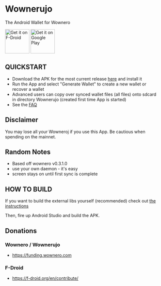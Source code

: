 # Wownerujo
The Android Wallet for Wownero

[<img src="https://f-droid.org/badge/get-it-on.png"
      alt="Get it on F-Droid"
      height="80">](https://f-droid.org/packages/com.wownero.wownerujo/)
<a href='https://play.google.com/store/apps/details?id=com.wownero.wownerujo&pcampaignid=MKT-Other-global-all-co-prtnr-py-PartBadge-Mar2515-1'><img alt='Get it on Google Play' src='https://play.google.com/intl/en_us/badges/images/generic/en_badge_web_generic.png' height='80'/></a>

## QUICKSTART
- Download the APK for the most current release [here](https://f-droid.org/packages/com.wownero.wownerujo/) and install it
- Run the App and select "Generate Wallet" to create a new wallet or recover a wallet
- Advanced users can copy over synced wallet files (all files) onto sdcard in directory Wownerujo (created first time App is started)
- See the [FAQ](doc/FAQ.md)

## Disclaimer
You may lose all your Wowneroj if you use this App. Be cautious when spending on the mainnet.

## Random Notes
- Based off wownero v0.3.1.0
- use your own daemon - it's easy
- screen stays on until first sync is complete

## HOW TO BUILD

If you want to build the external libs yourself (recommended) check out [the instructions](doc/BUILDING-external-libs.md)

Then, fire up Android Studio and build the APK.

## Donations

### Wownero / Wownerujo

- <https://funding.wownero.com>

### F-Droid

- <https://f-droid.org/en/contribute/>
